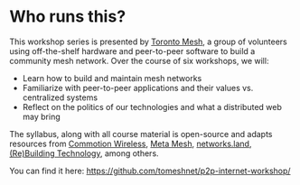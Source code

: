 # Who runs this?

This workshop series is presented by [Toronto Mesh](https://tomesh.net), a group of volunteers using off-the-shelf hardware and peer-to-peer software to build a community mesh network. Over the course of six workshops, we will:

- Learn how to build and maintain mesh networks
- Familiarize with peer-to-peer applications and their values vs. centralized systems
- Reflect on the politics of our technologies and what a distributed web may bring

The syllabus, along with all course material is open-source and adapts resources from [Commotion Wireless](http://commotionwireless.net), [Meta Mesh](https://www.metamesh.org), [networks.land](http://networks.land), [(Re)Building Technology](http://communitytechnology.github.io/), among others.

You can find it here: https://github.com/tomeshnet/p2p-internet-workshop/
